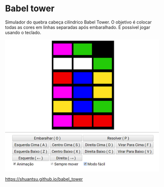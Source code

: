 # Babel tower

Simulador do quebra cabeça cilíndrico Babel Tower. O objetivo é colocar todas as cores em linhas separadas após embaralhado. É possível jogar usando o teclado.

<kbd>![Babel tower](babel.jpg)</kbd>

https://shuantsu.github.io/babel_tower
